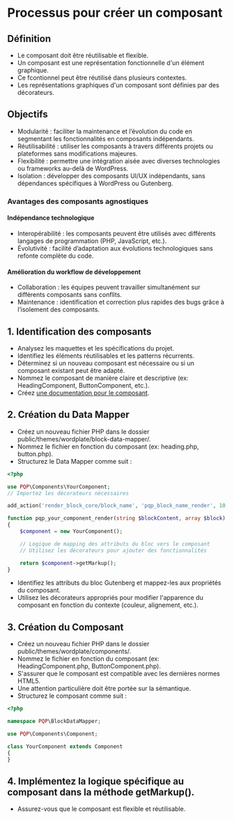 # Processus pour créer un composant

## Définition

- Le composant doit être réutilisable et flexible.
- Un composant est une représentation fonctionnelle d'un élément graphique.
- Ce fcontionnel peut être réutilisé dans plusieurs contextes.
- Les représentations graphiques d'un composant sont définies par des décorateurs.

## Objectifs

- Modularité : faciliter la maintenance et l’évolution du code en segmentant les fonctionnalités en composants indépendants.
- Réutilisabilité : utiliser les composants à travers différents projets ou plateformes sans modifications majeures.
- Flexibilité : permettre une intégration aisée avec diverses technologies ou frameworks au-delà de WordPress.
- Isolation : développer des composants UI/UX indépendants, sans dépendances spécifiques à WordPress ou Gutenberg.

### Avantages des composants agnostiques

#### Indépendance technologique

- Interopérabilité : les composants peuvent être utilisés avec différents langages de programmation (PHP, JavaScript, etc.).
- Évolutivité : facilité d’adaptation aux évolutions technologiques sans refonte complète du code.

#### Amélioration du workflow de développement

- Collaboration : les équipes peuvent travailler simultanément sur différents composants sans conflits.
- Maintenance : identification et correction plus rapides des bugs grâce à l’isolement des composants.

## 1. Identification des composants

- Analysez les maquettes et les spécifications du projet.
- Identifiez les éléments réutilisables et les patterns récurrents.
- Déterminez si un nouveau composant est nécessaire ou si un composant existant peut être adapté.
- Nommez le composant de manière claire et descriptive (ex: HeadingComponent, ButtonComponent, etc.).
- Créez [une documentation pour le composant](./document-component.md).

## 2. Création du Data Mapper

- Créez un nouveau fichier PHP dans le dossier public/themes/wordplate/block-data-mapper/.
- Nommez le fichier en fonction du composant (ex: heading.php, button.php).
- Structurez le Data Mapper comme suit :

```php
<?php

use PQP\Components\YourComponent;
// Importez les décorateurs nécessaires

add_action('render_block_core/block_name', 'pqp_block_name_render', 10, 3);

function pqp_your_component_render(string $blockContent, array $block): string
{
	$component = new YourComponent();

	// Logique de mapping des attributs du bloc vers le composant
	// Utilisez les décorateurs pour ajouter des fonctionnalités

	return $component->getMarkup();
}
```

- Identifiez les attributs du bloc Gutenberg et mappez-les aux propriétés du composant.
- Utilisez les décorateurs appropriés pour modifier l'apparence du composant en fonction du contexte (couleur, alignement, etc.).

## 3. Création du Composant

- Créez un nouveau fichier PHP dans le dossier public/themes/wordplate/components/.
- Nommez le fichier en fonction du composant (ex: HeadingComponent.php, ButtonComponent.php).
- S'assurer que le composant est compatible avec les dernières normes HTML5.
- Une attention particulière doit être portée sur la sémantique.
- Structurez le composant comme suit :

```php
<?php

namespace PQP\BlockDataMapper;

use PQP\Components\Component;

class YourComponent extends Component
{
}
```

## 4. Implémentez la logique spécifique au composant dans la méthode getMarkup().

- Assurez-vous que le composant est flexible et réutilisable.

